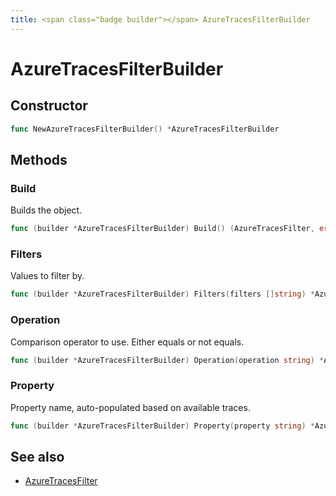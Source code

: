 ```yaml
---
title: <span class="badge builder"></span> AzureTracesFilterBuilder
---
```

# <span class="badge builder"></span> AzureTracesFilterBuilder

## Constructor

```go
func NewAzureTracesFilterBuilder() *AzureTracesFilterBuilder
```
## Methods

### <span class="badge object-method"></span> Build

Builds the object.

```go
func (builder *AzureTracesFilterBuilder) Build() (AzureTracesFilter, error)
```

### <span class="badge object-method"></span> Filters

Values to filter by.

```go
func (builder *AzureTracesFilterBuilder) Filters(filters []string) *AzureTracesFilterBuilder
```

### <span class="badge object-method"></span> Operation

Comparison operator to use. Either equals or not equals.

```go
func (builder *AzureTracesFilterBuilder) Operation(operation string) *AzureTracesFilterBuilder
```

### <span class="badge object-method"></span> Property

Property name, auto-populated based on available traces.

```go
func (builder *AzureTracesFilterBuilder) Property(property string) *AzureTracesFilterBuilder
```

## See also

 * <span class="badge object-type-struct"></span> [AzureTracesFilter](./object-AzureTracesFilter.md)
